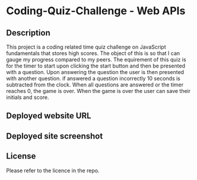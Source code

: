 # Coding-Quiz-Challenge - Web APIs


## Description

This project is a coding related time quiz challenge on JavaScript fundamentals that stores high scores. The object of this is so that I can gauge my progress compared to my peers.
The equirement of this quiz is for the timer to start upon clicking the start button and then be presented with a question. Upon answering the question the user is then presented with another question. if answered a question incorrectly 10 seconds is subtracted from the clock. When all questions are answered or the timer reaches 0, the game is over. When the game is over the user can save their initials and score.


## Deployed website URL




## Deployed site screenshot




## License

Please refer to the licence in the repo.